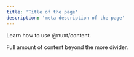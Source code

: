 ```yaml
---
title: 'Title of the page'
description: 'meta description of the page'
---
```


Learn how to use @nuxt/content.

<!--more-->

Full amount of content beyond the more divider.
